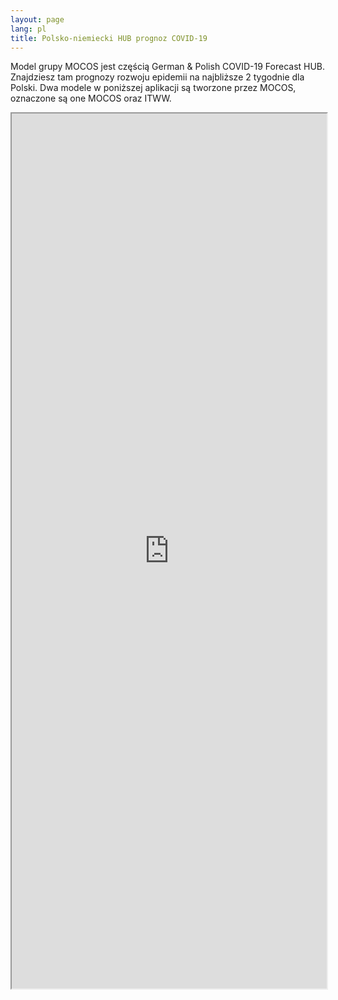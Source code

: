 ```yaml
---
layout: page
lang: pl
title: Polsko-niemiecki HUB prognoz COVID-19
---
```


<p>Model grupy MOCOS jest częścią German & Polish COVID-19 Forecast HUB. 
Znajdziesz tam prognozy rozwoju epidemii na najbliższe 2 tygodnie dla Polski.
Dwa modele w poniższej aplikacji są tworzone przez MOCOS, oznaczone są one MOCOS oraz ITWW.
</p>

<div class="u12" style="position: relative; padding-bottom: 100em;">
    <iframe style="width:100%; height: 100%; position: absolute;" src="https://kitmetricslab.github.io/forecasthub/forecast"></iframe>
</div>